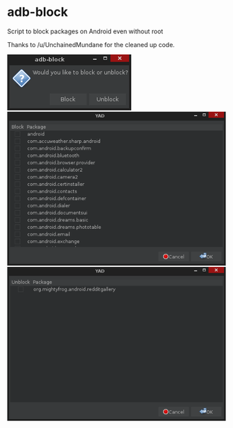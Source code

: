 # adb-block
Script to block packages on Android even without root

Thanks to /u/UnchainedMundane for the cleaned up code.

![Main dialog](/docs/screenshot1.png?raw=true "Screenshot 1")
![Block list](/docs/screenshot2.png?raw=true "Screenshot 2")
![Unblock list](/docs/screenshot3.png?raw=true "Screenshot 3")
